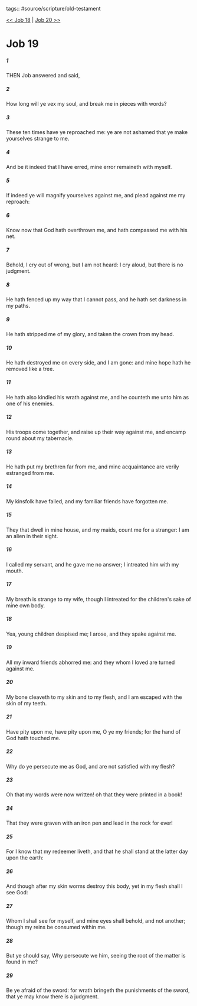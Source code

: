 tags:: #source/scripture/old-testament

[<< Job 18](source/scripture/old-testament/18_Job/Job_18.md) | [Job 20 >>](source/scripture/old-testament/18_Job/Job_20.md)

# Job 19

##### 1

THEN Job answered and said,

##### 2

How long will ye vex my soul, and break me in pieces with words?

##### 3

These ten times have ye reproached me: ye are not ashamed that ye make yourselves strange to me.

##### 4

And be it indeed that I have erred, mine error remaineth with myself.

##### 5

If indeed ye will magnify yourselves against me, and plead against me my reproach:

##### 6

Know now that God hath overthrown me, and hath compassed me with his net.

##### 7

Behold, I cry out of wrong, but I am not heard: I cry aloud, but there is no judgment.

##### 8

He hath fenced up my way that I cannot pass, and he hath set darkness in my paths.

##### 9

He hath stripped me of my glory, and taken the crown from my head.

##### 10

He hath destroyed me on every side, and I am gone: and mine hope hath he removed like a tree.

##### 11

He hath also kindled his wrath against me, and he counteth me unto him as one of his enemies.

##### 12

His troops come together, and raise up their way against me, and encamp round about my tabernacle.

##### 13

He hath put my brethren far from me, and mine acquaintance are verily estranged from me.

##### 14

My kinsfolk have failed, and my familiar friends have forgotten me.

##### 15

They that dwell in mine house, and my maids, count me for a stranger: I am an alien in their sight.

##### 16

I called my servant, and he gave me no answer; I intreated him with my mouth.

##### 17

My breath is strange to my wife, though I intreated for the children's sake of mine own body.

##### 18

Yea, young children despised me; I arose, and they spake against me.

##### 19

All my inward friends abhorred me: and they whom I loved are turned against me.

##### 20

My bone cleaveth to my skin and to my flesh, and I am escaped with the skin of my teeth.

##### 21

Have pity upon me, have pity upon me, O ye my friends; for the hand of God hath touched me.

##### 22

Why do ye persecute me as God, and are not satisfied with my flesh?

##### 23

Oh that my words were now written! oh that they were printed in a book!

##### 24

That they were graven with an iron pen and lead in the rock for ever!

##### 25

For I know that my redeemer liveth, and that he shall stand at the latter day upon the earth:

##### 26

And though after my skin worms destroy this body, yet in my flesh shall I see God:

##### 27

Whom I shall see for myself, and mine eyes shall behold, and not another; though my reins be consumed within me.

##### 28

But ye should say, Why persecute we him, seeing the root of the matter is found in me?

##### 29

Be ye afraid of the sword: for wrath bringeth the punishments of the sword, that ye may know there is a judgment.
